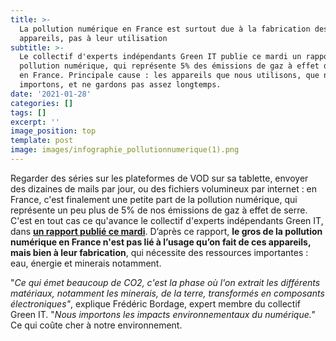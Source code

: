 ```yaml
---
title: >-
  La pollution numérique en France est surtout due à la fabrication des
  appareils, pas à leur utilisation
subtitle: >-
  Le collectif d'experts indépendants Green IT publie ce mardi un rapport sur la
  pollution numérique, qui représente 5% des émissions de gaz à effet de serre
  en France. Principale cause : les appareils que nous utilisons, que nous
  importons, et ne gardons pas assez longtemps. 
date: '2021-01-28'
categories: []
tags: []
excerpt: ''
image_position: top
template: post
image: images/infographie_pollutionnumerique(1).png
---
```

Regarder des séries sur les plateformes de VOD sur sa tablette, 
envoyer des dizaines de mails par jour, ou des fichiers volumineux par 
internet : en France, c'est finalement une petite part de la pollution 
numérique, qui représente un peu plus de 5% de nos émissions de gaz à 
effet de serre. C'est en tout cas ce qu'avance le collectif d'experts 
indépendants Green IT, dans [**un rapport publié ce mardi**](https://www.greenit.fr/impacts-environnementaux-du-numerique-en-france/). D’après ce rapport, **le gros de la pollution numérique en France n'est pas lié à l’usage qu’on fait de ces appareils, mais bien à leur fabrication**, qui nécessite des ressources importantes : eau, énergie et minerais notamment.

"*Ce qui émet beaucoup de CO2, c'est la phase où l'on extrait les 
différents matériaux, notamment les minerais, de la terre, transformés 
en composants électroniques"*, explique Frédéric Bordage, expert membre du collectif Green IT. "*Nous importons les impacts environnementaux du numérique."* Ce qui coûte cher à notre environnement. 
